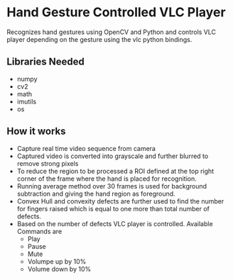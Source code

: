 # Hand Gesture Controlled VLC Player #
Recognizes hand gestures using OpenCV and Python and controls VLC player depending on the gesture using the vlc python bindings.
## Libraries Needed ##
- numpy
- cv2
- math
- imutils
- os
## How it works ##
- Capture real time video sequence from camera
- Captured video is converted into grayscale and further blurred to remove strong pixels
- To reduce the region to be processed a ROI defined at the top right corner of the frame where the hand is placed for recognition.
- Running average method over 30 frames is used for background subtraction and giving the hand region as foreground. 
- Convex Hull and convexity defects are further used to find the number for fingers raised which is equal to one more than total number of defects.
- Based on the number of defects VLC player is controlled. Available Commands are
  - Play 
  - Pause 
  - Mute 
  - Volumpe up by 10%
  - Volume down by 10%
